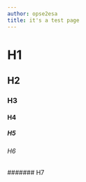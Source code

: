 ```yaml
---
author: opse2esa
title: it's a test page
---
```


# H1
## H2
### H3
#### H4
##### H5
###### H6
####### H7
